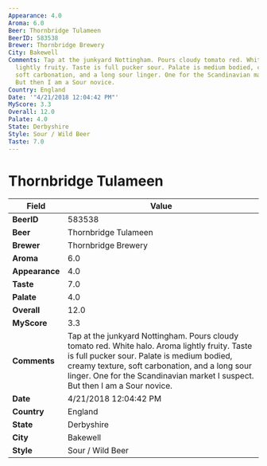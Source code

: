 ```yaml
---
Appearance: 4.0
Aroma: 6.0
Beer: Thornbridge Tulameen
BeerID: 583538
Brewer: Thornbridge Brewery
City: Bakewell
Comments: Tap at the junkyard Nottingham. Pours cloudy tomato red. White halo. Aroma
  lightly fruity. Taste is full pucker sour. Palate is medium bodied, creamy texture,
  soft carbonation, and a long sour linger. One for the Scandinavian market I suspect.
  But then I am a Sour novice.
Country: England
Date: '"4/21/2018 12:04:42 PM"'
MyScore: 3.3
Overall: 12.0
Palate: 4.0
State: Derbyshire
Style: Sour / Wild Beer
Taste: 7.0
---
```


# Thornbridge Tulameen

| Field         | Value |
|---------------|-------|
| **BeerID** | 583538 |
| **Beer** | Thornbridge Tulameen |
| **Brewer** | Thornbridge Brewery |
| **Aroma** | 6.0 |
| **Appearance** | 4.0 |
| **Taste** | 7.0 |
| **Palate** | 4.0 |
| **Overall** | 12.0 |
| **MyScore** | 3.3 |
| **Comments** | Tap at the junkyard Nottingham. Pours cloudy tomato red. White halo. Aroma lightly fruity. Taste is full pucker sour. Palate is medium bodied, creamy texture, soft carbonation, and a long sour linger. One for the Scandinavian market I suspect. But then I am a Sour novice. |
| **Date** | 4/21/2018 12:04:42 PM |
| **Country** | England |
| **State** | Derbyshire |
| **City** | Bakewell |
| **Style** | Sour / Wild Beer |
